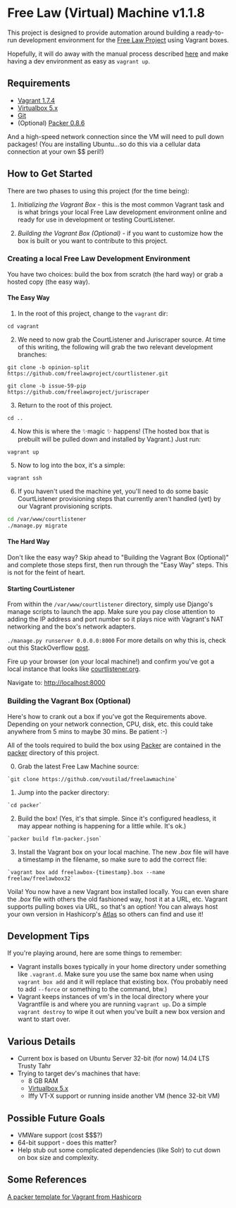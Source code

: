 Free Law (Virtual) Machine v1.1.8
==========================

This project is designed to provide automation around building a ready-to-run
development environment for the [Free Law Project](https://github.com/freelawproject) using Vagrant boxes.

Hopefully, it will do away with the manual process described
[here](https://github.com/freelawproject/courtlistener/wiki/Installing-CourtLitener-on-Ubuntu-Linux)
and make having a dev environment as easy as `vagrant up`.

## Requirements
* [Vagrant 1.7.4](https://www.vagrantup.com)
* [Virtualbox 5.x](https://www.virtualbox.org/)
* [Git](https://git-scm.com/book/en/v2/Getting-Started-Installing-Git)
* (Optional) [Packer 0.8.6](https://packer.io/downloads.html)


And a high-speed network connection since the VM will need to pull down
packages! (You are installing Ubuntu...so do this via a cellular data
connection at your own $$ peril!)

## How to Get Started

There are two phases to using this project (for the time being):

1. *Initializing the Vagrant Box* - this is the most common Vagrant task and
is what brings your local Free Law development environment online and ready
for use in development or testing CourtListener.

2. *Building the Vagrant Box (Optional)* - if you want to customize how the box
is built or you want to contribute to this project.


### Creating a local Free Law Development Environment

You have two choices: build the box from scratch (the hard way) or grab a hosted copy (the easy way).

#### The Easy Way

1. In the root of this project, change to the `vagrant` dir:

  `cd vagrant`

2. We need to now grab the CourtListener and Juriscraper source. At time of
this writing, the following will grab the two relevant development branches:

  `git clone -b opinion-split https://github.com/freelawproject/courtlistener.git`

  `git clone -b issue-59-pip https://github.com/freelawproject/juriscraper`

3. Return to the root of this project.

  `cd ..`

4. Now this is where the ✨magic ✨ happens! (The hosted box that is prebuilt
  will be pulled down and installed by Vagrant.) Just run:

  `vagrant up`

5. Now to log into the box, it's a simple:

  `vagrant ssh`

6. If you haven't used the machine yet, you'll need to do some basic
CourtListener provisioning steps that currently aren't handled (yet) by our
Vagrant provisioning scripts.

  ``` bash
  cd /var/www/courtlistener
  ./manage.py migrate
  ```

#### The Hard Way
Don't like the easy way? Skip ahead to "Building the Vagrant Box (Optional)"
and complete those steps first, then run through the "Easy Way" steps. This is
not for the feint of heart.

#### Starting CourtListener
From within the `/var/www/courtlistener` directory, simply use Django's manage
scripts to launch the app. Make sure you pay close attention to adding the IP
address and port number so it plays nice with Vagrant's NAT networking and the
box's network adapters.

` ./manage.py runserver 0.0.0.0:8000
`
For more details on why this is, check out this StackOverflow
[post](http://stackoverflow.com/questions/1621457/about-ip-0-0-0-0-in-django).

Fire up your browser (on your local machine!) and confirm you've got a local
instance that looks like [courtlistener.org](https://www.courtlistener.com/).

  Navigate to: [http://localhost:8000](http://localhost:8000)

### Building the Vagrant Box (Optional)
Here's how to crank out a box if you've got the Requirements above. Depending
on your network connection, CPU, disk, etc. this could take anywhere from 5
mins to maybe 30 mins. Be patient :-)

All of the tools required to build the box using [Packer](https://packer.io)
are contained in the [packer](./packer) directory of this project.

  0. Grab the latest Free Law Machine source:

    `git clone https://github.com/voutilad/freelawmachine`

  1. Jump into the packer directory:

    `cd packer`

  2. Build the box! (Yes, it's that simple. Since it's configured headless, it
  may appear nothing is happening for a little while. It's ok.)

    `packer build flm-packer.json`

  3. Install the Vagrant box on your local machine. The new _.box_ file will
  have a timestamp in the filename, so make sure to add the correct file:

    `vagrant box add freelawbox-{timestamp}.box --name freelaw/freelawbox32`

Voila! You now have a new Vagrant box installed locally. You can even share the
_.box_ file with others the old fashioned way, host it at a URL, etc. Vagrant
supports pulling boxes via URL, so that's an option! You can always host your
own version in Hashicorp's [Atlas](https://atlas.hashicorp.com/) so others
can find and use it!


## Development Tips
If you're playing around, here are some things to remember:
* Vagrant installs boxes typically in your home directory under something like
`.vagrant.d`. Make sure you use the same box name when using `vagrant box add`
and it will replace that existing box. (You probably need to add `--force` or
  something to the command, btw.)
* Vagrant keeps instances of vm's in the local directory where your Vagrantfile
is and where you are running `vagrant up`. Do a simple `vagrant destroy` to
wipe it out when you've built a new box version and want to start over.


## Various Details
* Current box is based on Ubuntu Server 32-bit (for now) 14.04 LTS Trusty Tahr
* Trying to target dev's machines that have:
  * 8 GB RAM
  * [Virtualbox 5.x](https://www.virtualbox.org/)
  * Iffy VT-X support or running inside another VM (hence 32-bit VM)

## Possible Future Goals
* VMWare support (cost $$$?)
* 64-bit support - does this matter?
* Help stub out some complicated dependencies (like Solr) to cut down on box
  size and complexity.

## Some References
[A packer template for Vagrant from Hashicorp](https://github.com/hashicorp/atlas-packer-vagrant-tutorial.git)
